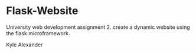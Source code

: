 Flask-Website
=============
University web development assignment 2.
create a dynamic website using the flask microframework.

Kyle Alexander
